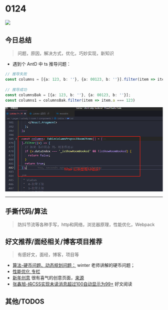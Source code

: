 
# 0124

![](http://h2.ioliu.cn/bing/CityPalaceUdaipur_ZH-CN2773121437_1920x1080.jpg)



## 今日总结
> 问题，原因，解决方式，优化，巧妙实现，新知识

- 遇到个 AntD 中 ts 推导问题：

```typescript
// 推导失败
const columns = [{a: 123, b: ''}, {a: 00123, b: ''}].filter(item => item.a === 123);

// 推导成功
const columnsBak = [{a: 123, b: ''}, {a: 00123, b: ''}];
const columns1 = columnsBak.filter(item => item.a === 123)
```

![](./imgs/ts-filter.png)

---



## 手撕代码/算法
> 防抖节流等各种手写，http和网络，浏览器原理，性能优化，Webpack


## 好文推荐/面经相关/博客项目推荐
> 有感好文，面经，博客，项目等


- [算法-硬币问题、动态规划问题：](https://juejin.cn/post/7029965326909440014) winter 老师讲解的硬币问题；
- [性能优化 专栏](https://juejin.cn/column/7001715712922222623)
- [新年创意](https://juejin.cn/post/7054385809679450119/) 很有喜气的创意页面，[来源](https://blog.ydydydq.top/webs/tiger/)
- [张鑫旭-纯CSS实现未读消息超过100自动显示为99+](https://www.zhangxinxu.com/wordpress/2022/01/css-show-diff-content-according-var/ ) 好文阅读
## 其他/TODOS
